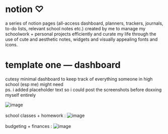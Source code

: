 # notion ♡
a series of notion pages (all-access dashboard, planners, trackers, journals, to-do lists, relevant school notes etc.) created by me to manage my schoolwork + personal projects efficiently and curate my life through the use of cute and aesthetic notes, widgets and visually appealing fonts and icons.

# template one — dashboard
cutesy minimal dashboard to keep track of everything someone in high school (esp me) might need <br>
ps. i added placeholder text so i could post the screenshots before doxxing myself entirely

![image](https://github.com/user-attachments/assets/7cf012bb-aacb-49f7-a3bb-355169849df8)
<br><br>
school classes + homework :
![image](https://github.com/user-attachments/assets/679f4738-277a-4a0f-b2b2-ec8ed73992c7)
<br><br>
budgeting + finances :
![image](https://github.com/user-attachments/assets/b8bc1b80-0407-4894-b827-3a075793649e)


